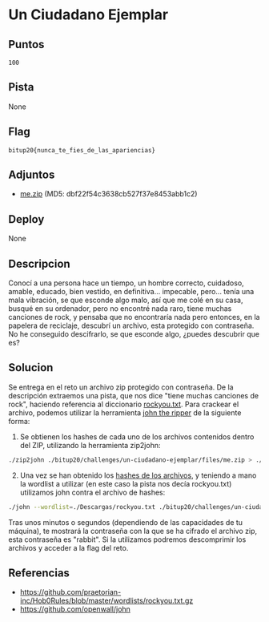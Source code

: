 # Un Ciudadano Ejemplar

## Puntos

`100`

## Pista

None

## Flag

`bitup20{nunca_te_fies_de_las_apariencias}`

## Adjuntos

* [me.zip](files/me.zip) (MD5: dbf22f54c3638cb527f37e8453abb1c2)

## Deploy

None

## Descripcion

Conocí a una persona hace un tiempo, un hombre correcto, cuidadoso, amable, educado, bien vestido, en definitiva... impecable, pero... tenía una mala vibración, se que esconde algo malo, así que me colé en su casa, busqué en su ordenador, pero no encontré nada raro, tiene muchas canciones de rock, y pensaba que no encontraría nada pero entonces, en la papelera de reciclaje, descubrí un archivo, esta protegido con contraseña. No he conseguido descifrarlo, se que esconde algo, ¿puedes descubrir que es?

## Solucion

Se entrega en el reto un archivo zip protegido con contraseña. De la descripción extraemos una pista, que nos dice "tiene muchas canciones de rock", haciendo referencia al diccionario [rockyou.txt](https://github.com/praetorian-inc/Hob0Rules/blob/master/wordlists/rockyou.txt.gz). Para crackear el archivo, podemos utilizar la herramienta [john the ripper](https://github.com/openwall/john) de la siguiente forma:

1. Se obtienen los hashes de cada uno de los archivos contenidos dentro del ZIP, utilizando la herramienta zip2john:

```bash
./zip2john ./bitup20/challenges/un-ciudadano-ejemplar/files/me.zip > ./bitup20/challenges/un-ciudadano-ejemplar/files/me.hashes
```

2. Una vez se han obtenido los [hashes de los archivos](files/me.hashes), y teniendo a mano la wordlist a utilizar (en este caso la pista nos decía rockyou.txt) utilizamos john contra el archivo de hashes:

```bash
./john --wordlist=./Descargas/rockyou.txt ./bitup20/challenges/un-ciudadano-ejemplar/files/me.hashes
```

Tras unos minutos o segundos (dependiendo de las capacidades de tu máquina), te mostrará la contraseña con la que se ha cifrado el archivo zip, esta contraseña es "rabbit". Si la utilizamos podremos descomprimir los archivos y acceder a la flag del reto.


## Referencias

* https://github.com/praetorian-inc/Hob0Rules/blob/master/wordlists/rockyou.txt.gz
* https://github.com/openwall/john
